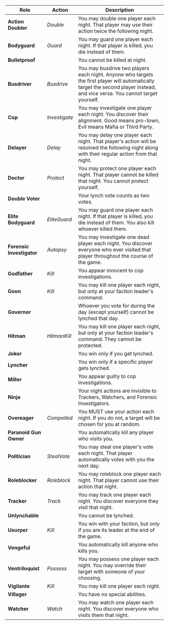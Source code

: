 | Role | Action | Description |
| ---- | ------ | ----------- |
| **Action Doubler** | *Double* | You may double one player each night. That player may use their action twice the following night. |
| **Bodyguard** | *Guard* | You may guard one player each night. If that player is killed, you die instead of them. |
| **Bulletproof** |  | You cannot be killed at night. |
| **Busdriver** | *Busdrive* | You may busdrive two players each night. Anyone who targets the first player will automatically target the second player instead, and vice versa. You cannot target yourself. |
| **Cop** | *Investigate* | You may investigate one player each night. You discover their alignment. Good means pro-town, Evil means Mafia or Third Party. |
| **Delayer** | *Delay* | You may delay one player each night. That player's action will be resolved the following night along with their regular action from that night. |
| **Doctor** | *Protect* | You may protect one player each night. That player cannot be killed that night. You cannot protect yourself. |
| **Double Voter** |  | Your lynch vote counts as two votes. |
| **Elite Bodyguard** | *EliteGuard* | You may guard one player each night. If that player is killed, you die instead of them. You also kill whoever killed them. |
| **Forensic Investigator** | *Autopsy* | You may investigate one dead player each night. You discover everyone who ever visited that player throughout the course of the game. |
| **Godfather** | *Kill* | You appear innocent to cop investigations. |
| **Goon** | *Kill* | You may kill one player each night, but only at your faction leader's command. |
| **Governor** |  | Whoever you vote for during the day (except yourself) cannot be lynched that day. |
| **Hitman** | *HitmanKill* | You may kill one player each night, but only at your faction leader's command. They cannot be protected. |
| **Joker** |  | You win only if you get lynched. |
| **Lyncher** |  | You win only if a specific player gets lynched. |
| **Miller** |  | You appear guilty to cop investigations. |
| **Ninja** |  | Your night actions are invisible to Trackers, Watchers, and Forensic Investigators. |
| **Overeager** | *Compelled* | You MUST use your action each night. If you do not, a target will be chosen for you at random. |
| **Paranoid Gun Owner** |  | You automatically kill any player who visits you. |
| **Politician** | *StealVote* | You may steal one player's vote each night. That player automatically votes with you the next day. |
| **Roleblocker** | *Roleblock* | You may roleblock one player each night. That player cannot use their action that night. |
| **Tracker** | *Track* | You may track one player each night. You discover everyone they visit that night. |
| **Unlynchable** |  | You cannot be lynched. |
| **Usurper** | *Kill* | You win with your faction, but only if you are its leader at the end of the game. |
| **Vengeful** |  | You automatically kill anyone who kills you. |
| **Ventriloquist** | *Possess* | You may possess one player each night. You may override their target with someone of your choosing. |
| **Vigilante** | *Kill* | You may kill one player each night. |
| **Villager** |  | You have no special abilities. |
| **Watcher** | *Watch* | You may watch one player each night. You discover everyone who visits them that night. |
